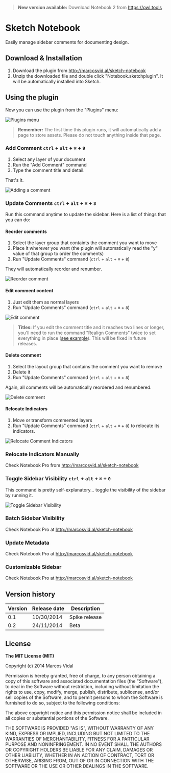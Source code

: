 >**New version available:** Download Notebook 2 from https://owl.tools

# Sketch Notebook

Easily manage sidebar comments for documenting design.

## Download & Installation

1. Download the plugin from http://marcosvid.al/sketch-notebook 
2. Unzip the downloaded file and double click "Notebook.sketchplugin". It will be automatically installed into Sketch.

  
## Using the plugin

Now you can use the plugin from the "Plugins" menu: 

![Plugins menu](assets/readme_images/pluginmenu.png?raw=true "Plugins menu")

>**Remember:** The first time this plugin runs, it will automatically add a page to store assets. Please do not touch anything inside that page.


  
### Add Comment `ctrl` + `alt` + `⌘` + `9`
1. Select any layer of your document
2. Run the "Add Comment" command
3. Type the comment title and detail. 

That's it.

![Adding a comment](assets/readme_images/add_comment.gif?raw=true "Adding a comment")
  

  
### Update Comments `ctrl` + `alt` + `⌘` + `8`
Run this command anytime to update the sidebar. Here is a list of things that you can do:
  

  
#### Reorder comments
1. Select the layer group that containts the comment you want to move
2. Place it wherever you want (the plugin will automatically read the "y" value of that group to order the comments)
3. Run "Update Comments" command (`ctrl` + `alt` + `⌘` + `8`)

They will automatically reorder and renumber.

![Reorder comment](assets/readme_images/reorder.gif?raw=true "Reorder")
  
  
  
#### Edit comment content
1. Just edit them as normal layers
2. Run "Update Comments" command (`ctrl` + `alt` + `⌘` + `8`)

![Edit comment](assets/readme_images/edit_comment.gif?raw=true "Edit comment")

>**Titles:** If you edit the comment title and it reaches two lines or longer, you'll need to run the command "Realign Comments" twice to set everything in place ([see example]). This will be fixed in future releases.
  
  
  
#### Delete comment
1. Select the layout group that contains the comment you want to remove
2. Delete it
3. Run "Update Comments" command (`ctrl` + `alt` + `⌘` + `8`)

Again, all comments will be automatically reordered and renumbered.

![Delete comment](assets/readme_images/delete_comment.gif?raw=true "Delete comment")


#### Relocate Indicators
1. Move or transform commented layers
2. Run "Update Comments" command (`ctrl` + `alt` + `⌘` + `8`) to relocate its indicators.
  
![Relocate Comment Indicators](assets/readme_images/relocate_indicators.gif?raw=true "Relocate Comment Indicators")

### Relocate Indicators Manually
Check Notebook Pro from http://marcosvid.al/sketch-notebook
  
### Toggle Sidebar Visibility `ctrl` + `alt` + `⌘` + `0`
This command is pretty self-explanatory... toggle the visibility of the sidebar by running it.

![Toggle Sidebar Visibility](assets/readme_images/toggle_visibility.gif?raw=true "Toggle Sidebar Visibility")

### Batch Sidebar Visibility
Check Notebook Pro at http://marcosvid.al/sketch-notebook

### Update Metadata
Check Notebook Pro at http://marcosvid.al/sketch-notebook

### Customizable Sidebar
Check Notebook Pro at http://marcosvid.al/sketch-notebook

## Version history

| Version    | Release date  | Description     |
| ---------- | ------------- | --------------- |
| 0.1        | 10/30/2014    | Spike release   |
| 0.2        | 24/11/2014    | Beta            |


## License

**The MIT License (MIT)**

Copyright (c) 2014 Marcos Vidal

Permission is hereby granted, free of charge, to any person obtaining a copy
of this software and associated documentation files (the "Software"), to deal
in the Software without restriction, including without limitation the rights
to use, copy, modify, merge, publish, distribute, sublicense, and/or sell
copies of the Software, and to permit persons to whom the Software is
furnished to do so, subject to the following conditions:

The above copyright notice and this permission notice shall be included in all
copies or substantial portions of the Software.

THE SOFTWARE IS PROVIDED "AS IS", WITHOUT WARRANTY OF ANY KIND, EXPRESS OR
IMPLIED, INCLUDING BUT NOT LIMITED TO THE WARRANTIES OF MERCHANTABILITY,
FITNESS FOR A PARTICULAR PURPOSE AND NONINFRINGEMENT. IN NO EVENT SHALL THE
AUTHORS OR COPYRIGHT HOLDERS BE LIABLE FOR ANY CLAIM, DAMAGES OR OTHER
LIABILITY, WHETHER IN AN ACTION OF CONTRACT, TORT OR OTHERWISE, ARISING FROM,
OUT OF OR IN CONNECTION WITH THE SOFTWARE OR THE USE OR OTHER DEALINGS IN THE
SOFTWARE.



[http://marcosvid.al/sketch-notebook]:http://marcosvid.al/sketch-notebook
[see example]:assets/readme_images/edit_title.gif?raw=true
[open an issue]:https://github.com/marcosvidal/Sketch-Notebook/issues/new
[Sketch Toolbox]:http://www.sketchtoolbox.com
[Download Sketch Toolbox]:http://sketchtoolbox.com/Sketch%20Toolbox.zip
